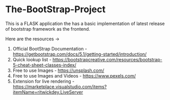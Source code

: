 # The-BootStrap-Project
This is a FLASK application the has a basic implementation of latest release of bootstrap framework as the frontend.


Here are the resources -> 
  1. Official BootStrap Documentation - https://getbootstrap.com/docs/5.1/getting-started/introduction/
  2. Quick lookup list                - https://bootstrapcreative.com/resources/bootstrap-5-cheat-sheet-classes-index/
  3. Free to use Images               - https://unsplash.com/
  4. Free to use Images and Videos    - https://www.pexels.com/
  5. Extension for live rendering     - https://marketplace.visualstudio.com/items?itemName=ritwickdey.LiveServer
